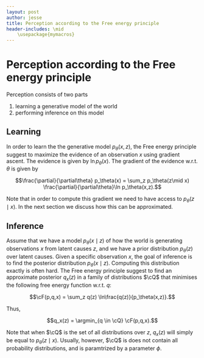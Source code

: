 ```yaml
---
layout: post
author: jesse
title: Perception according to the Free energy principle
header-includes: \mid 
    \usepackage{mymacros}
---
```


# Perception according to the Free energy principle

Perception consists of two parts 
1. learning a generative model of the world 
2. performing inference on this model 

## Learning 
In order to learn the the generative model $p_\theta(x,z)$, the Free energy principle suggest to maximize the evidence of an observation $x$ using gradient ascent. The evidence is given by $\ln p_\theta(x)$. The gradient of the evidence w.r.t. $\theta$ is given by

$$\frac{\partial}{\partial\theta} p_\theta(x) = \sum_z p_\theta(z\mid x) \frac{\partial}{\partial\theta}\ln p_\theta(x,z).$$

Note that in order to compute this gradient we need to have access to $`p_\theta(z\mid x)`$. In the next section we discuss how this can be approximated. 


## Inference

Assume that we have a model  $p_\theta(x \mid  z)$  of how the world is generating observations $x$ from latent causes $z$, and we have a prior distribution $p_\theta(z)$ over latent causes. Given a specific observation $x$, the goal of inference is to find the posterior distribution $p_\theta(x \mid  z)$. Computing this distribution exactly is often hard. The Free energy principle suggest to find an approximate posterior $q_x(z)$ in a family of distributions $\cQ$ that minimises the following free energy function w.r.t. $q$:

$$\cF(p,q,x) = \sum_z q(z) \ln\frac{q(z)}{p_\theta(x,z)}.$$

Thus,

$$q_x(z) = \argmin_{q \in \cQ} \cF(p,q,x).$$ 

Note that when $\cQ$ is the set of all distributions over $z$, $q_x(z)$ will simply be equal to $p_\theta(z\mid x)$. Usually, however, $\cQ$ is does not contain all probability distributions, and is paramtrized by a parameter $\phi$. 